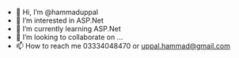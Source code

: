- 👋 Hi, I’m @hammaduppal
- 👀 I’m interested in ASP.Net
- 🌱 I’m currently learning ASP.Net
- 💞️ I’m looking to collaborate on ...
- 📫 How to reach me 03334048470 or uppal.hammad@gmail.com

<!---
hammaduppal/hammaduppal is a ✨ special ✨ repository because its `README.md` (this file) appears on your GitHub profile.
You can click the Preview link to take a look at your changes.
--->
